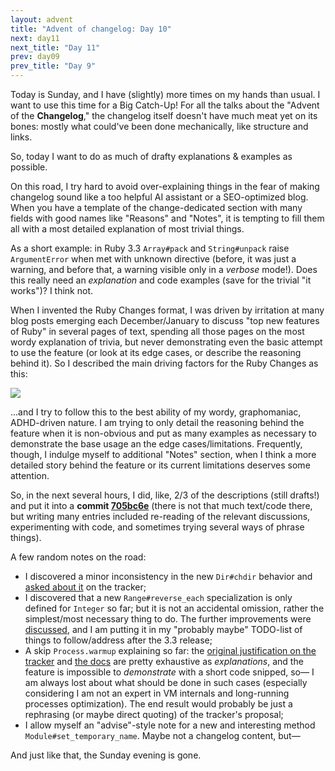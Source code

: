 ```yaml
---
layout: advent
title: "Advent of changelog: Day 10"
next: day11
next_title: "Day 11"
prev: day09
prev_title: "Day 9"
---
```


Today is Sunday, and I have (slightly) more times on my hands than usual. I want to use this time for a Big Catch-Up! For all the talks about the "Advent of the **Changelog**," the changelog itself doesn't have much meat yet on its bones: mostly what could've been done mechanically, like structure and links.

So, today I want to do as much of drafty explanations & examples as possible.

On this road, I try hard to avoid over-explaining things in the fear of making changelog sound like a too helpful AI assistant or a SEO-optimized blog. When you have a template of the change-dedicated section with many fields with good names like "Reasons" and "Notes", it is tempting to fill them all with a most detailed explanation of most trivial things.

As a short example: in Ruby 3.3 `Array#pack` and `String#unpack` raise `ArgumentError` when met with unknown directive (before, it was just a warning, and before that, a warning visible only in a _verbose_ mode!). Does this really need an _explanation_ and code examples (save for the trivial "it works")? I think not.

When I invented the Ruby Changes format, I was driven by irritation at many blog posts emerging each December/January to discuss "top new features of Ruby" in several pages of text, spending all those pages on the most wordy explanation of trivia, but never demonstrating even the basic attempt to use the feature (or look at its edge cases, or describe the reasoning behind it). So I described the main driving factors for the Ruby Changes as this:

![](image19.png)

...and I try to follow this to the best ability of my wordy, graphomaniac, ADHD-driven nature. I am trying to only detail the reasoning behind the feature when it is non-obvious and put as many examples as necessary to demonstrate the base usage an the edge cases/limitations. Frequently, though, I indulge myself to additional "Notes" section, when I think a more detailed story behind the feature or its current limitations deserves some attention.

So, in the next several hours, I did, like, 2/3 of the descriptions (still drafts!) and put it into a **commit [705bc6e](https://github.com/rubyreferences/rubychanges/commit/705bc6e)** (there is not that much text/code there, but writing many entries included re-reading of the relevant discussions, experimenting with code, and sometimes trying several ways of phrase things).

A few random notes on the road:

* I discovered a minor inconsistency in the new `Dir#chdir` behavior and [asked about it](https://bugs.ruby-lang.org/issues/20056) on the tracker;
* I discovered that a new `Range#reverse_each` specialization is only defined for `Integer` so far; but it is not an accidental omission, rather the simplest/most necessary thing to do. The further improvements were [discussed](https://bugs.ruby-lang.org/issues/18515#note-4), and I am putting it in my "probably maybe" TODO-list of things to follow/address after the 3.3 release;
* A skip `Process.warmup` explaining so far: the [original justification on the tracker](https://bugs.ruby-lang.org/issues/18885) and [the docs](https://docs.ruby-lang.org/en/master/Process.html#method-c-warmup) are pretty exhaustive as _explanations_, and the feature is impossible to _demonstrate_ with a short code snipped, so— I am always lost about what should be done in such cases (especially considering I am not an expert in VM internals and long-running processes optimization). The end result would probably be just a rephrasing (or maybe direct quoting) of the tracker's proposal;
* I allow myself an "advise"-style note for a new and interesting method `Module#set_temporary_name`. Maybe not a changelog content, but—

And just like that, the Sunday evening is gone.

